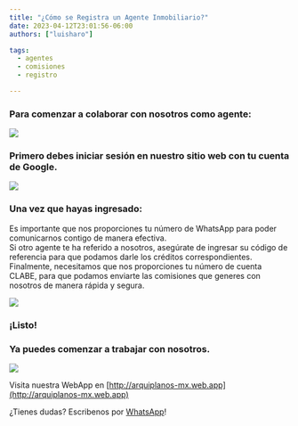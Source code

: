 ```yaml
---
title: "¿Cómo se Registra un Agente Inmobiliario?"
date: 2023-04-12T23:01:56-06:00
authors: ["luisharo"]

tags:
  - agentes
  - comisiones
  - registro

---
```


### Para comenzar a colaborar con nosotros como agente:

![](../../images/agente-registro/registro.png)

### Primero debes iniciar sesión en nuestro sitio web con tu cuenta de Google.
![](../../images/agente-registro/sesion.png)

### Una vez que hayas ingresado: 
Es importante que nos proporciones tu número de WhatsApp para poder comunicarnos contigo de manera efectiva.  
Si otro agente te ha referido a nosotros, asegúrate de ingresar su código de referencia para que podamos darle los créditos correspondientes.  
Finalmente, necesitamos que nos proporciones tu número de cuenta CLABE, para que podamos enviarte las comisiones que generes con nosotros de manera rápida y segura. 

![](../../images/agente-registro/datos.png)

### ¡Listo!
### Ya puedes comenzar a trabajar con nosotros.
![](../../images/agente-registro/codigo.png)

Visita nuestra WebApp en [http://arquiplanos-mx.web.app](http://arquiplanos-mx.web.app)

¿Tienes dudas? Escribenos por [WhatsApp](http://wa.me/+528717716688)!